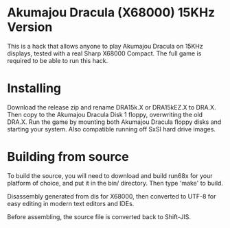 # Akumajou Dracula (X68000) 15KHz Version
This is a hack that allows anyone to play Akumajou Dracula on 15KHz displays, tested with a real Sharp X68000 Compact. The full game is required to be able to run this hack.

# Installing
Download the release zip and rename DRA15k.X or DRA15kEZ.X to DRA.X. Then copy to the Akumajou Dracula Disk 1 floppy, overwriting the old DRA.X. Run the game by mounting both Akumajou Dracula floppy disks and starting your system. Also compatible running off SxSI hard drive images.

# Building from source
To build the source, you will need to download and build run68x for your platform of choice, and put it in the bin/ directory. Then type 'make' to build.

Disassembly generated from dis for X68000, then converted to UTF-8 for easy editing in modern text editors and IDEs.

Before assembling, the source file is converted back to Shift-JIS.
